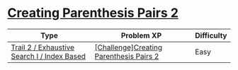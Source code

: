 # [Creating Parenthesis Pairs 2](https://www.codetree.ai/trails/complete/curated-cards/challenge-pair-parentheses-2)

|Type|Problem XP|Difficulty|
|---|---|---|
|[Trail 2 / Exhaustive Search I / Index Based](https://www.codetree.ai/trail-info/novice-mid/)|[[Challenge]Creating Parenthesis Pairs 2](https://www.codetree.ai/trails/complete/curated-cards/challenge-pair-parentheses-2/)|Easy|

